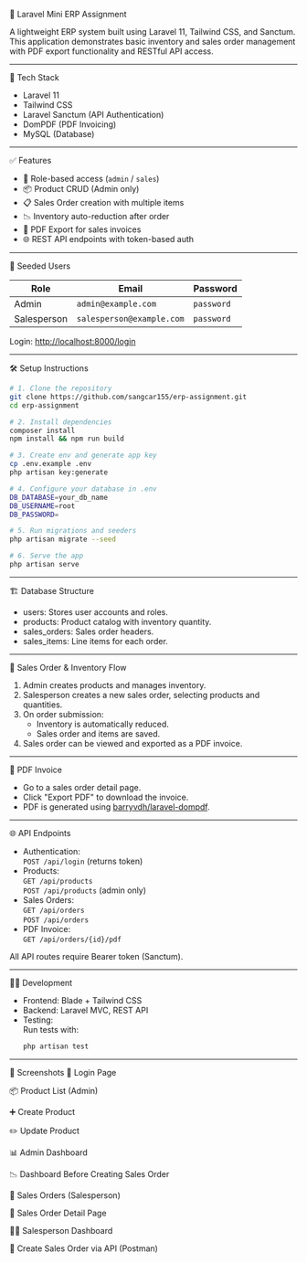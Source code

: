  🚀 Laravel Mini ERP Assignment

A lightweight ERP system built using Laravel 11, Tailwind CSS, and Sanctum.  
This application demonstrates basic inventory and sales order management with PDF export functionality and RESTful API access.

---

 🧰 Tech Stack

- Laravel 11
- Tailwind CSS
- Laravel Sanctum (API Authentication)
- DomPDF (PDF Invoicing)
- MySQL (Database)

---

 ✅ Features

- 🔐 Role-based access (`admin` / `sales`)
- 📦 Product CRUD (Admin only)
- 📋 Sales Order creation with multiple items
- 📉 Inventory auto-reduction after order
- 📄 PDF Export for sales invoices
- 🌐 REST API endpoints with token-based auth

---

 🧪 Seeded Users

| Role        | Email                      | Password  |
|-------------|----------------------------|-----------|
| Admin       | `admin@example.com`        | `password` |
| Salesperson | `salesperson@example.com`  | `password` |

Login: [http://localhost:8000/login](http://localhost:8000/login)

---

 🛠️ Setup Instructions

```bash
# 1. Clone the repository
git clone https://github.com/sangcar155/erp-assignment.git
cd erp-assignment

# 2. Install dependencies
composer install
npm install && npm run build

# 3. Create env and generate app key
cp .env.example .env
php artisan key:generate

# 4. Configure your database in .env
DB_DATABASE=your_db_name
DB_USERNAME=root
DB_PASSWORD=

# 5. Run migrations and seeders
php artisan migrate --seed

# 6. Serve the app
php artisan serve
```

---

 🏗️ Database Structure

- users: Stores user accounts and roles.
- products: Product catalog with inventory quantity.
- sales_orders: Sales order headers.
- sales_items: Line items for each order.

---

 🛒 Sales Order & Inventory Flow

1. Admin creates products and manages inventory.
2. Salesperson creates a new sales order, selecting products and quantities.
3. On order submission:
   - Inventory is automatically reduced.
   - Sales order and items are saved.
4. Sales order can be viewed and exported as a PDF invoice.

---

 🧾 PDF Invoice

- Go to a sales order detail page.
- Click "Export PDF" to download the invoice.
- PDF is generated using [barryvdh/laravel-dompdf](https://github.com/barryvdh/laravel-dompdf).

---

 🌐 API Endpoints

- Authentication:  
  `POST /api/login` (returns token)
- Products:  
  `GET /api/products`  
  `POST /api/products` (admin only)
- Sales Orders:  
  `GET /api/orders`  
  `POST /api/orders`
- PDF Invoice:  
  `GET /api/orders/{id}/pdf`

All API routes require Bearer token (Sanctum).

---

 🧑‍💻 Development

- Frontend: Blade + Tailwind CSS
- Backend: Laravel MVC, REST API
- Testing:  
  Run tests with:
  ```bash
  php artisan test
  ```

---
📸 Screenshots
🔐 Login Page

📦 Product List (Admin)

➕ Create Product

✏️ Update Product

📊 Admin Dashboard

📉 Dashboard Before Creating Sales Order

🧾 Sales Orders (Salesperson)

📄 Sales Order Detail Page

👨‍💼 Salesperson Dashboard

🔁 Create Sales Order via API (Postman)


